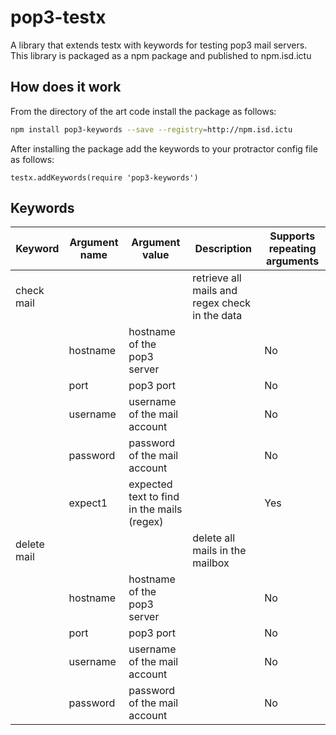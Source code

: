 pop3-testx
=====

A library that extends testx with keywords for testing pop3 mail servers. This library is packaged as a npm package and published to npm.isd.ictu

## How does it work
From the directory of the art code install the package as follows:
```sh
npm install pop3-keywords --save --registry=http://npm.isd.ictu
```

After installing the package add the keywords to your protractor config file as follows:

```
testx.addKeywords(require 'pop3-keywords')
```

## Keywords

| Keyword                | Argument name | Argument value  | Description | Supports repeating arguments |
| ---------------------- | ------------- | --------------- |------------ | ---------------------------- |
| check mail             |               |                 | retrieve all mails and regex check in the data |  |
|                        | hostname      | hostname of the pop3 server || No |
|                        | port          | pop3 port || No |
|                        | username      | username of the mail account || No |
|                        | password      | password of the mail account || No |
|                        | expect1       | expected text to find in the mails (regex) || Yes |
| delete mail            |               |                 | delete all mails in the mailbox |  |
|                        | hostname      | hostname of the pop3 server || No |
|                        | port          | pop3 port || No |
|                        | username      | username of the mail account || No |
|                        | password      | password of the mail account || No |